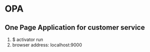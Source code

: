 # OPA

## One Page Application for customer service


1. $ activator run
2. browser address: localhost:9000
 
